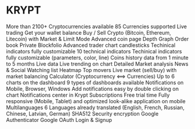 # KRYPT
More than 2100+ Cryptocurrencies available
85 Currencies supported
Live trading
Get your wallet balance
Buy / Sell Crypto (Bitcoin, Ethereum, Litecoin) with Market & Limit Mode
Advanced coin page
Depth Graph
Order book
Private Blockfolio
Advanced trader chart candlesticks
Techinical indicators fully customizable
10 technical indicators
Techinical indicators fully customizable (parameters, color, line)
Coins history data from 1 minute to 5 months
Live data
Live trending on chart
Detailed Market analysis
News & Social
Watching list
Heatmap
Top movers
Live market (sell/buy) with market balancing
Calculator (Cryptocurrency <==> Currencies)
Up to 6 charts on the dashboard
9 types of dashboards available
Notifications on Mobile, Browser, Windows
Add notifications easy by double clicking on chart
Notifications center in Krypt
Subscriptions
Free trial time 
Fully responsive (Mobile, Tablet) and optimized look-alike application on mobile
Multilanguages
6 Languages already translated (English, French, Russian, Chinese, Latvian, German)
SHA512 Security encryption
Google Authenticator
Google OAuth Login & Signup
